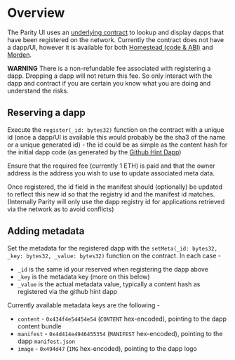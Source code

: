 # Overview

The Parity UI uses an [underlying contract](https://github.com/ethcore/contracts/blob/master/DappReg.sol) to lookup and display dapps that have been registered on the network. Currently the contract does not have a dapp/UI, however it is available for both [Homestead (code & ABI)](https://etherscan.io/address/0xD70994d7020DF8052A1124561ff548f3b88744d8#code) and [Morden](https://testnet.etherscan.io/address/0x11e869F9094a1101B4C60201d6Cf894AfC7EadBB).

**WARNING** There is a non-refundable fee associated with registering a dapp. Dropping a dapp will not return this fee. So only interact with the dapp and contract if you are certain you know what you are doing and understand the risks.

## Reserving a dapp

Execute the `register(_id: bytes32)` function on the contract with a unique id (once a dapp/UI is available this would probably be the sha3 of the name or a unique generated id) - the id could be as simple as the content hash for the initial dapp code (as generated by the [Github Hint Dapp](https://github.com/ethcore/parity/wiki/Parity-github-hint-(and-dapp)))

Ensure that the required fee (currently 1 ETH) is paid and that the owner address is the address you wish to use to update associated meta data.

Once registered, the id field in the manifest should (optionally) be updated to reflect this new id so that the registry id and the manifest id matches. (Internally Parity will only use the dapp registry id for applications retrieved via the network as to avoid conflicts)

## Adding metadata

Set the metadata for the registered dapp with the `setMeta(_id: bytes32, _key: bytes32, _value: bytes32)` function on the contract. In each case -

- `_id` is the same id your reserved when registering the dapp above
- `_key` is the metadata key (more on this below)
- `_value` is the actual metadata value, typically a content hash as registered via the github hint dapp

Currently available metadata keys are the following -

- `content` - `0x434f4e54454e54` (`CONTENT` hex-encoded), pointing to the dapp content bundle
- `manifest` - `0x4d414e4946455354` (`MANIFEST` hex-encoded), pointing to the dapp `manifest.json`
- `image` - `0x494d47` (`IMG` hex-encoded), pointing to the dapp logo